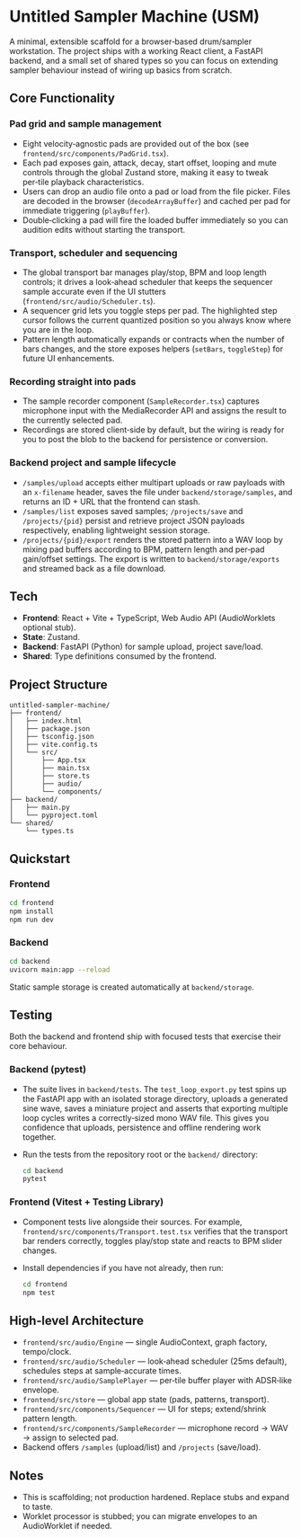 # Untitled Sampler Machine (USM)

A minimal, extensible scaffold for a browser‑based drum/sampler workstation. The
project ships with a working React client, a FastAPI backend, and a small set of
shared types so you can focus on extending sampler behaviour instead of wiring
up basics from scratch.

## Core Functionality

### Pad grid and sample management
- Eight velocity‑agnostic pads are provided out of the box (see
  `frontend/src/components/PadGrid.tsx`).
- Each pad exposes gain, attack, decay, start offset, looping and mute controls
  through the global Zustand store, making it easy to tweak per‑tile playback
  characteristics.
- Users can drop an audio file onto a pad or load from the file picker. Files
  are decoded in the browser (`decodeArrayBuffer`) and cached per pad for
  immediate triggering (`playBuffer`).
- Double‑clicking a pad will fire the loaded buffer immediately so you can audition
  edits without starting the transport.

### Transport, scheduler and sequencing
- The global transport bar manages play/stop, BPM and loop length controls; it
  drives a look‑ahead scheduler that keeps the sequencer sample accurate even if
  the UI stutters (`frontend/src/audio/Scheduler.ts`).
- A sequencer grid lets you toggle steps per pad. The highlighted step cursor
  follows the current quantized position so you always know where you are in the
  loop.
- Pattern length automatically expands or contracts when the number of bars
  changes, and the store exposes helpers (`setBars`, `toggleStep`) for future UI
  enhancements.

### Recording straight into pads
- The sample recorder component (`SampleRecorder.tsx`) captures microphone input
  with the MediaRecorder API and assigns the result to the currently selected pad.
- Recordings are stored client‑side by default, but the wiring is ready for you
  to post the blob to the backend for persistence or conversion.

### Backend project and sample lifecycle
- `/samples/upload` accepts either multipart uploads or raw payloads with an
  `x-filename` header, saves the file under `backend/storage/samples`, and returns
  an ID + URL that the frontend can stash.
- `/samples/list` exposes saved samples; `/projects/save` and `/projects/{pid}`
  persist and retrieve project JSON payloads respectively, enabling lightweight
  session storage.
- `/projects/{pid}/export` renders the stored pattern into a WAV loop by mixing
  pad buffers according to BPM, pattern length and per‑pad gain/offset settings.
  The export is written to `backend/storage/exports` and streamed back as a file
  download.

## Tech
- **Frontend**: React + Vite + TypeScript, Web Audio API (AudioWorklets optional stub).
- **State**: Zustand.
- **Backend**: FastAPI (Python) for sample upload, project save/load.
- **Shared**: Type definitions consumed by the frontend.

## Project Structure
```
untitled-sampler-machine/
├── frontend/
│   ├── index.html
│   ├── package.json
│   ├── tsconfig.json
│   ├── vite.config.ts
│   └── src/
│       ├── App.tsx
│       ├── main.tsx
│       ├── store.ts
│       ├── audio/
│       └── components/
├── backend/
│   ├── main.py
│   └── pyproject.toml
└── shared/
    └── types.ts
```

## Quickstart
### Frontend
```bash
cd frontend
npm install
npm run dev
```

### Backend
```bash
cd backend
uvicorn main:app --reload
```

Static sample storage is created automatically at `backend/storage`.

## Testing

Both the backend and frontend ship with focused tests that exercise their core
behaviour.

### Backend (pytest)
- The suite lives in `backend/tests`. The `test_loop_export.py` test spins up the
  FastAPI app with an isolated storage directory, uploads a generated sine wave,
  saves a miniature project and asserts that exporting multiple loop cycles writes
  a correctly‑sized mono WAV file. This gives you confidence that uploads,
  persistence and offline rendering work together.
- Run the tests from the repository root or the `backend/` directory:

  ```bash
  cd backend
  pytest
  ```

### Frontend (Vitest + Testing Library)
- Component tests live alongside their sources. For example,
  `frontend/src/components/Transport.test.tsx` verifies that the transport bar
  renders correctly, toggles play/stop state and reacts to BPM slider changes.
- Install dependencies if you have not already, then run:

  ```bash
  cd frontend
  npm test
  ```

## High‑level Architecture
- `frontend/src/audio/Engine` — single AudioContext, graph factory, tempo/clock.
- `frontend/src/audio/Scheduler` — look‑ahead scheduler (25ms default), schedules steps at sample‑accurate times.
- `frontend/src/audio/SamplePlayer` — per‑tile buffer player with ADSR‑like envelope.
- `frontend/src/store` — global app state (pads, patterns, transport).
- `frontend/src/components/Sequencer` — UI for steps; extend/shrink pattern length.
- `frontend/src/components/SampleRecorder` — microphone record -> WAV -> assign to selected pad.
- Backend offers `/samples` (upload/list) and `/projects` (save/load).

## Notes
- This is scaffolding; not production hardened. Replace stubs and expand to taste.
- Worklet processor is stubbed; you can migrate envelopes to an AudioWorklet if needed.
